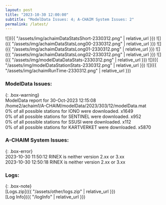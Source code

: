 ```yaml
---
layout: post
title: "2023-10-30 12:00:00"
subtitle: "ModelData Issues: 4; A-CHAIM System Issues: 2"
permalink: /latest/
---
```


![]({{ "/assets/img/achaimDataStatsShort-2330312.png" | relative_url }})
![]({{ "/assets/img/achaimDataStatsLong00-2330312.png" | relative_url }})
![]({{ "/assets/img/achaimDataStatsLong01-2330312.png" | relative_url }})
![]({{ "/assets/img/achaimDataStatsLong02-2330312.png" | relative_url }})
![]({{ "/assets/img/modelDataDataStats-2330312.png" | relative_url }})
![]({{ "/assets/img/modelDataStationStats-2330312.png" | relative_url }})
![]({{ "/assets/img/achaimRunTime-2330312.png" | relative_url }})


### ModelData Issues:  
  
{: .box-warning}  
 ModelData report for 30-Oct-2023 12:15:08   
 /home2/achaim1/A-CHAIM/modelData/2023/303/12/modelData.mat   
 0% of all possible stations for IONO were downloaded. x1649   
 0% of all possible stations for SENTINEL were downloaded. x952   
 0% of all possible stations for SSUSI were downloaded. x112   
 0% of all possible stations for KARTVERKET were downloaded. x5870   
  
### A-CHAIM System Issues:  
  
{: .box-error}  
2023-10-30 11:50:12 RINEX is neither version 2.xx or 3.xx  
2023-10-30 12:50:18 RINEX is neither version 2.xx or 3.xx  

### Logs:  
  
{: .box-note}  
[Logs.zip]({{ "/assets/other/logs.zip" | relative_url }})  
[Log Info]({{ "/logInfo" | relative_url }})  
